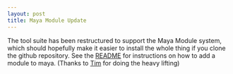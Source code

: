 ```yaml
---
layout: post
title: Maya Module Update
---
```



The tool suite has been restructured to support the Maya Module system, which should hopefully make it easier to install the whole thing if you clone the github repository. See the [README](https://github.com/morganloomis/ml_tools/blob/master/README.md) for instructions on how to add a module to maya. (Thanks to [Tim](https://github.com/timlehr) for doing the heavy lifting)
